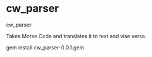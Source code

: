 cw_parser
=========

cw_parser

Takes Morse Code and translates it to text and vise versa.

gem install cw_parser-0.0.1.gem 